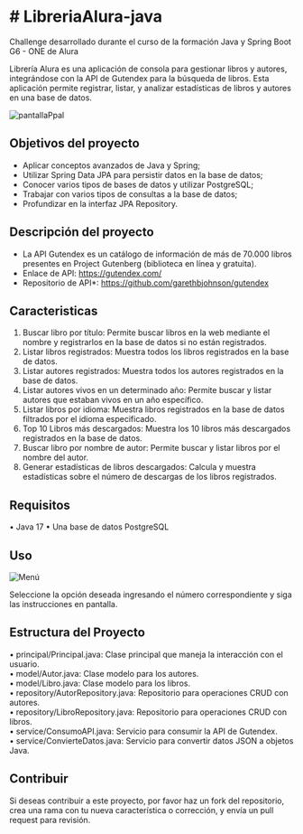 <h1> # LibreriaAlura-java </h1>

Challenge desarrollado durante el curso de la formación Java y Spring Boot G6 - ONE de Alura

Librería Alura es una aplicación de consola para gestionar libros y autores, integrándose con la API de Gutendex para la búsqueda de libros. 
Esta aplicación permite registrar, listar, y analizar estadísticas de libros y autores en una base de datos.

![pantallaPpal](https://github.com/java82004/LibreriaAlura-java/assets/156710851/a303bb40-6aca-494f-97a0-bf6c0a5b2ab3)


## Objetivos del proyecto

* Aplicar conceptos avanzados de Java y Spring;
* Utilizar Spring Data JPA para persistir datos en la base de datos;
* Conocer varios tipos de bases de datos y utilizar PostgreSQL;
* Trabajar con varios tipos de consultas a la base de datos;
* Profundizar en la interfaz JPA Repository.

## Descripción del proyecto

* La API Gutendex es un catálogo de información de más de 70.000 libros presentes en Project Gutenberg (biblioteca en línea y gratuita).
* Enlace de API: https://gutendex.com/
* Repositorio de API*: https://github.com/garethbjohnson/gutendex

## Caracteristicas

1.	Buscar libro por título: Permite buscar libros en la web mediante el nombre y registrarlos en la base de datos si no están registrados.
2.	Listar libros registrados: Muestra todos los libros registrados en la base de datos.
3.	Listar autores registrados: Muestra todos los autores registrados en la base de datos.
4.	Listar autores vivos en un determinado año: Permite buscar y listar autores que estaban vivos en un año específico.
5.	Listar libros por idioma: Muestra libros registrados en la base de datos filtrados por el idioma especificado.
6.	Top 10 Libros más descargados: Muestra los 10 libros más descargados registrados en la base de datos.
7.	Buscar libro por nombre de autor: Permite buscar y listar libros por el nombre del autor.
8.	Generar estadísticas de libros descargados: Calcula y muestra estadísticas sobre el número de descargas de los libros registrados.
	
## Requisitos

•  Java 17
•  Una base de datos PostgreSQL
	
## Uso

![Menú](https://github.com/java82004/LibreriaAlura-java/assets/156710851/be3c9735-8dc3-4841-8d6c-47be42f96166)


Seleccione la opción deseada ingresando el número correspondiente y siga las instrucciones en pantalla.

## Estructura del Proyecto

•	principal/Principal.java: Clase principal que maneja la interacción con el usuario.      
•	model/Autor.java: Clase modelo para los autores.    
•	model/Libro.java: Clase modelo para los libros.      
•	repository/AutorRepository.java: Repositorio para operaciones CRUD con autores.    
•	repository/LibroRepository.java: Repositorio para operaciones CRUD con libros.    
•	service/ConsumoAPI.java: Servicio para consumir la API de Gutendex.    
•	service/ConvierteDatos.java: Servicio para convertir datos JSON a objetos Java.    


## Contribuir

Si deseas contribuir a este proyecto, por favor haz un fork del repositorio, crea una rama con tu nueva característica o corrección,
y envía un pull request para revisión.
